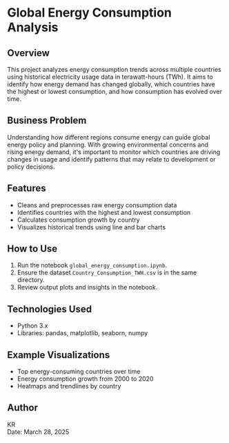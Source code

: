 
# Global Energy Consumption Analysis

## Overview
This project analyzes energy consumption trends across multiple countries using historical electricity usage data in terawatt-hours (TWh). It aims to identify how energy demand has changed globally, which countries have the highest or lowest consumption, and how consumption has evolved over time.

## Business Problem
Understanding how different regions consume energy can guide global energy policy and planning. With growing environmental concerns and rising energy demand, it's important to monitor which countries are driving changes in usage and identify patterns that may relate to development or policy decisions.

## Features
- Cleans and preprocesses raw energy consumption data
- Identifies countries with the highest and lowest consumption
- Calculates consumption growth by country
- Visualizes historical trends using line and bar charts

## How to Use
1. Run the notebook `global_energy_consumption.ipynb`.
2. Ensure the dataset `Country_Consumption_TWH.csv` is in the same directory.
3. Review output plots and insights in the notebook.

## Technologies Used
- Python 3.x
- Libraries: pandas, matplotlib, seaborn, numpy

## Example Visualizations
- Top energy-consuming countries over time
- Energy consumption growth from 2000 to 2020
- Heatmaps and trendlines by country

## Author
KR  
Date: March 28, 2025
